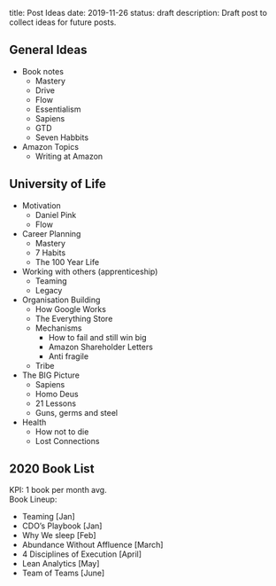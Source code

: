 title: Post Ideas
date: 2019-11-26
status: draft
description: Draft post to collect ideas for future posts.

General Ideas
-------------

- Book notes
  - Mastery
  - Drive
  - Flow
  - Essentialism
  - Sapiens
  - GTD
  - Seven Habbits
- Amazon Topics
  - Writing at Amazon

University of Life
------------------

- Motivation
  - Daniel Pink
  - Flow
- Career Planning
  - Mastery
  - 7 Habits
  - The 100 Year Life
- Working with others (apprenticeship)
  - Teaming
  - Legacy
- Organisation Building
  - How Google Works
  - The Everything Store
  - Mechanisms
    - How to fail and still win big
    - Amazon Shareholder Letters
    - Anti fragile
  - Tribe
- The BIG Picture
  - Sapiens
  - Homo Deus
  - 21 Lessons
  - Guns, germs and steel
- Health
  - How not to die
  - Lost Connections

2020 Book List
--------------

KPI: 1 book per month avg.<br>
Book Lineup:
- Teaming [Jan]
- CDO’s Playbook [Jan]
- Why We sleep [Feb]
- Abundance Without Affluence [March]
- 4 Disciplines of Execution [April]
- Lean Analytics [May]
- Team of Teams [June]
